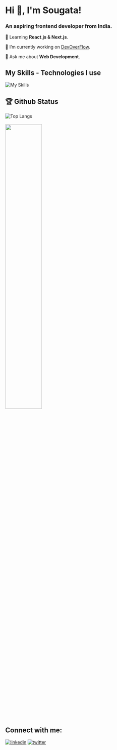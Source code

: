 # Hi 👋, I'm Sougata! 
<h3>An aspiring frontend developer from India.</h3>

🌱 Learning **React.js & Next.js**.

🔭 I’m currently working on [DevOverFlow](https://github.com/sougatadas9874/DevOverFlow).

💬 Ask me about **Web Development**.

## My Skills - Technologies I use
![My Skills](https://skillicons.dev/icons?i=html,css,js,ts,react,tailwind,nodejs,git,github,vercel)


## 🏆 Github Status 
![Top Langs](https://github-readme-stats.vercel.app/api/top-langs?username=sougatadas9874&show_icons=true&locale=en&layout=compact&theme=tokyonight)
<br/>
<br/>
<img  src="https://github-readme-streak-stats.herokuapp.com/?user=sougatadas9874&theme=tokyonight" width="48%" >

## Connect with me:
[![linkedin](https://skillicons.dev/icons?i=linkedin)](https://www.linkedin.com/in/sougata-das-680a97287/)
[![twitter](https://skillicons.dev/icons?i=twitter)](https://twitter.com/sougata_9874)

